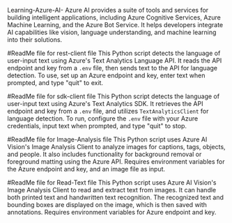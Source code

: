 Learning-Azure-AI-
Azure AI provides a suite of tools and services for building intelligent applications, including Azure Cognitive Services, Azure Machine Learning, and the Azure Bot Service. It helps developers integrate AI capabilities like vision, language understanding, and machine learning into their solutions.

#ReadMe file for rest-client file
This Python script detects the language of user-input text using Azure's Text Analytics Language API. It reads the API endpoint and key from a `.env` file, then sends text to the API for language detection. To use, set up an Azure endpoint and key, enter text when prompted, and type "quit" to exit.

#ReadMe file for sdk-client file
This Python script detects the language of user-input text using Azure's Text Analytics SDK. It retrieves the API endpoint and key from a `.env` file, and utilizes `TextAnalyticsClient` for language detection. To run, configure the `.env` file with your Azure credentials, input text when prompted, and type "quit" to stop.

#ReadMe file for Image-Analysis file
This Python script uses Azure AI Vision's Image Analysis Client to analyze images for captions, tags, objects, and people. It also includes functionality for background removal or foreground matting using the Azure API. Requires environment variables for the Azure endpoint and key, and an image file as input.

#ReadMe file for Read-Text file
This Python script uses Azure AI Vision's Image Analysis Client to read and extract text from images. It can handle both printed text and handwritten text recognition. The recognized text and bounding boxes are displayed on the image, which is then saved with annotations. Requires environment variables for Azure endpoint and key.

